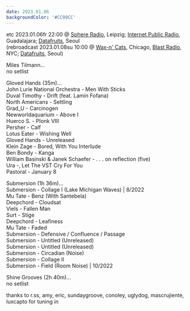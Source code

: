 ```yaml
---
date: 2023.01.06
backgroundColor: '#CC99CC'
---
```


etc 2023.01.06fr 22:00 @ [Sphere Radio](http://www.sphere-radio.net/), Leipzig; [Internet Public Radio](http://www.internetpublicradio.live/), Guadalajara; [Datafruits](http://www.datafruits.fm/), Seoul  
(rebroadcast 2023.01.08su 10:00 @ [Wax-n' Cats](http://www.twitch.tv/waxncats), Chicago, [Blast Radio](https://blastradio.com/kimochisound), NYC; [Datafruits](http://www.datafruits.fm/), Seoul)  

Miles Tilmann...  
no setlist  

Gloved Hands (35m)...  
John Lurie National Orchestra - Men With Sticks  
Duval Timothy - Drift (feat. Lamin Fofana)  
North Americans - Settling  
Grad\_U - Carcinogen  
Newworldaquarium - Above I  
Huerco S. - Plonk VIII  
Persher - Calf  
Lotus Eater - Wishing Well  
Gloved Hands - Unreleased  
Klein Zage - Bored, With You Interlude  
Ben Bondy - Kanga  
William Basinski & Janek Schaefer - . . . on reflection (five)  
Ura -‚ Let The VST Cry For You  
Pastoral - January 8  

Submersion (1h 36m)...  
Submersion - Collage I (Lake Michigan Waves) | 8/2022  
Mu Tate - Benz (With Santebela)  
Deepchord - Cloudsat  
Viels - Fallen Man  
Surt - Stige  
Deepchord - Leafiness  
Mu Tate - Faded  
Submersion - Defensive / Confluence / Passage  
Submersion - Untitled (Unreleased)  
Submersion - Untitled (Unreleased)  
Submersion - Circadian (Noise)  
Submersion - Collage II  
Submersion - Field (Room Noise) | 10/2022  

Shine Grooves (2h 40m)...  
no setlist  

thanks to r.ss, amy, eric, sundaygroove, conoley, uglydog, mascrujiente, luxcapto for tuning in